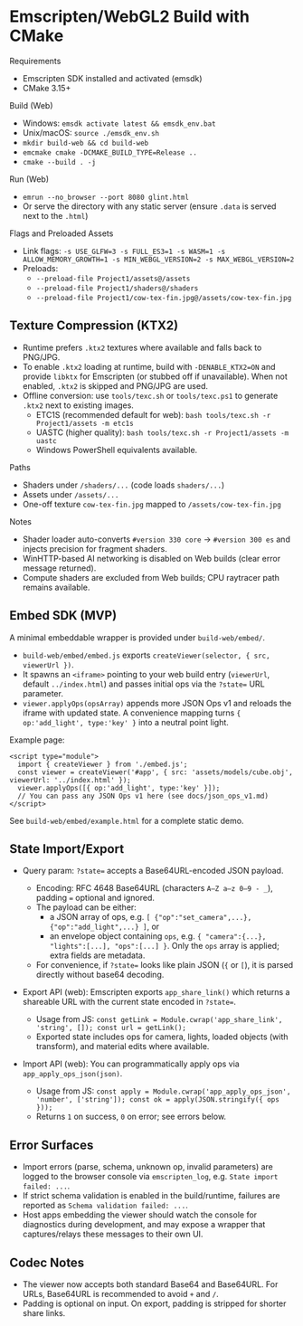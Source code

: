 Emscripten/WebGL2 Build with CMake
==================================

Requirements
- Emscripten SDK installed and activated (emsdk)
- CMake 3.15+

Build (Web)
- Windows: `emsdk activate latest && emsdk_env.bat`
- Unix/macOS: `source ./emsdk_env.sh`
- `mkdir build-web && cd build-web`
- `emcmake cmake -DCMAKE_BUILD_TYPE=Release ..`
- `cmake --build . -j`

Run (Web)
- `emrun --no_browser --port 8080 glint.html`
- Or serve the directory with any static server (ensure `.data` is served next to the `.html`)

Flags and Preloaded Assets
- Link flags: `-s USE_GLFW=3 -s FULL_ES3=1 -s WASM=1 -s ALLOW_MEMORY_GROWTH=1 -s MIN_WEBGL_VERSION=2 -s MAX_WEBGL_VERSION=2`
- Preloads:
  - `--preload-file Project1/assets@/assets`
  - `--preload-file Project1/shaders@/shaders`
  - `--preload-file Project1/cow-tex-fin.jpg@/assets/cow-tex-fin.jpg`

Texture Compression (KTX2)
--------------------------

- Runtime prefers `.ktx2` textures where available and falls back to PNG/JPG.
- To enable `.ktx2` loading at runtime, build with `-DENABLE_KTX2=ON` and provide `libktx` for Emscripten (or stubbed off if unavailable). When not enabled, `.ktx2` is skipped and PNG/JPG are used.
- Offline conversion: use `tools/texc.sh` or `tools/texc.ps1` to generate `.ktx2` next to existing images.
  - ETC1S (recommended default for web): `bash tools/texc.sh -r Project1/assets -m etc1s`
  - UASTC (higher quality): `bash tools/texc.sh -r Project1/assets -m uastc`
  - Windows PowerShell equivalents available.

Paths
- Shaders under `/shaders/...` (code loads `shaders/...`)
- Assets under `/assets/...`
- One-off texture `cow-tex-fin.jpg` mapped to `/assets/cow-tex-fin.jpg`

Notes
- Shader loader auto-converts `#version 330 core` → `#version 300 es` and injects precision for fragment shaders.
- WinHTTP-based AI networking is disabled on Web builds (clear error message returned).
- Compute shaders are excluded from Web builds; CPU raytracer path remains available.

Embed SDK (MVP)
----------------

A minimal embeddable wrapper is provided under `build-web/embed/`.

- `build-web/embed/embed.js` exports `createViewer(selector, { src, viewerUrl })`.
- It spawns an `<iframe>` pointing to your web build entry (`viewerUrl`, default `../index.html`) and passes initial ops via the `?state=` URL parameter.
- `viewer.applyOps(opsArray)` appends more JSON Ops v1 and reloads the iframe with updated state. A convenience mapping turns `{ op:'add_light', type:'key' }` into a neutral point light.

Example page:

```
<script type="module">
  import { createViewer } from './embed.js';
  const viewer = createViewer('#app', { src: 'assets/models/cube.obj', viewerUrl: '../index.html' });
  viewer.applyOps([{ op:'add_light', type:'key' }]);
  // You can pass any JSON Ops v1 here (see docs/json_ops_v1.md)
</script>
```

See `build-web/embed/example.html` for a complete static demo.

State Import/Export
-------------------

- Query param: `?state=` accepts a Base64URL-encoded JSON payload.
  - Encoding: RFC 4648 Base64URL (characters `A–Z a–z 0–9 - _`), padding `=` optional and ignored.
  - The payload can be either:
    - a JSON array of ops, e.g. `[ {"op":"set_camera",...}, {"op":"add_light",...} ]`, or
    - an envelope object containing `ops`, e.g. `{ "camera":{...}, "lights":[...], "ops":[...] }`.
      Only the `ops` array is applied; extra fields are metadata.
  - For convenience, if `?state=` looks like plain JSON (`{` or `[`), it is parsed directly without base64 decoding.

- Export API (web): Emscripten exports `app_share_link()` which returns a shareable URL with the current state encoded in `?state=`.
  - Usage from JS: `const getLink = Module.cwrap('app_share_link', 'string', []); const url = getLink();`
  - Exported state includes ops for camera, lights, loaded objects (with transform), and material edits where available.

- Import API (web): You can programmatically apply ops via `app_apply_ops_json(json)`.
  - Usage from JS: `const apply = Module.cwrap('app_apply_ops_json', 'number', ['string']); const ok = apply(JSON.stringify({ ops }));`
  - Returns `1` on success, `0` on error; see errors below.

Error Surfaces
--------------

- Import errors (parse, schema, unknown op, invalid parameters) are logged to the browser console via `emscripten_log`, e.g. `State import failed: ...`.
- If strict schema validation is enabled in the build/runtime, failures are reported as `Schema validation failed: ...`.
- Host apps embedding the viewer should watch the console for diagnostics during development, and may expose a wrapper that captures/relays these messages to their own UI.

Codec Notes
-----------

- The viewer now accepts both standard Base64 and Base64URL. For URLs, Base64URL is recommended to avoid `+` and `/`.
- Padding is optional on input. On export, padding is stripped for shorter share links.
